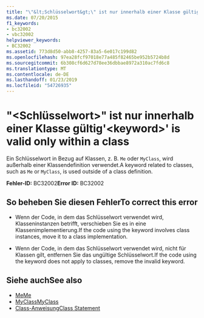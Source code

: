 ```yaml
---
title: "\"&lt;Schlüsselwort&gt;\" ist nur innerhalb einer Klasse gültig"
ms.date: 07/20/2015
f1_keywords:
- bc32002
- vbc32002
helpviewer_keywords:
- BC32002
ms.assetid: 773d8d50-abb8-4257-83a5-6e017c199d82
ms.openlocfilehash: 97ea28fcf97018e77a485f82465be952b5724b8d
ms.sourcegitcommit: 6b308cf6d627d78ee36dbbae8972a310ac7fd6c8
ms.translationtype: MT
ms.contentlocale: de-DE
ms.lasthandoff: 01/23/2019
ms.locfileid: "54726935"
---
```

# <a name="ltkeywordgt-is-valid-only-within-a-class"></a><span data-ttu-id="4cf21-102">"&lt;Schlüsselwort&gt;" ist nur innerhalb einer Klasse gültig</span><span class="sxs-lookup"><span data-stu-id="4cf21-102">'&lt;keyword&gt;' is valid only within a class</span></span>
<span data-ttu-id="4cf21-103">Ein Schlüsselwort in Bezug auf Klassen, z. B. `Me` oder `MyClass`, wird außerhalb einer Klassendefinition verwendet.</span><span class="sxs-lookup"><span data-stu-id="4cf21-103">A keyword related to classes, such as `Me` or `MyClass`, is used outside of a class definition.</span></span>  
  
 <span data-ttu-id="4cf21-104">**Fehler-ID:** BC32002</span><span class="sxs-lookup"><span data-stu-id="4cf21-104">**Error ID:** BC32002</span></span>  
  
## <a name="to-correct-this-error"></a><span data-ttu-id="4cf21-105">So beheben Sie diesen Fehler</span><span class="sxs-lookup"><span data-stu-id="4cf21-105">To correct this error</span></span>  
  
-   <span data-ttu-id="4cf21-106">Wenn der Code, in dem das Schlüsselwort verwendet wird, Klasseninstanzen betrifft, verschieben Sie es in eine Klassenimplementierung.</span><span class="sxs-lookup"><span data-stu-id="4cf21-106">If the code using the keyword involves class instances, move it to a class implementation.</span></span>  
  
-   <span data-ttu-id="4cf21-107">Wenn der Code, in dem das Schlüsselwort verwendet wird, nicht für Klassen gilt, entfernen Sie das ungültige Schlüsselwort.</span><span class="sxs-lookup"><span data-stu-id="4cf21-107">If the code using the keyword does not apply to classes, remove the invalid keyword.</span></span>  
  
## <a name="see-also"></a><span data-ttu-id="4cf21-108">Siehe auch</span><span class="sxs-lookup"><span data-stu-id="4cf21-108">See also</span></span>
- [<span data-ttu-id="4cf21-109">Me</span><span class="sxs-lookup"><span data-stu-id="4cf21-109">Me</span></span>](~/docs/visual-basic/programming-guide/program-structure/me-my-mybase-and-myclass.md#me)
- [<span data-ttu-id="4cf21-110">MyClass</span><span class="sxs-lookup"><span data-stu-id="4cf21-110">MyClass</span></span>](~/docs/visual-basic/programming-guide/program-structure/me-my-mybase-and-myclass.md#myclass)
- [<span data-ttu-id="4cf21-111">Class-Anweisung</span><span class="sxs-lookup"><span data-stu-id="4cf21-111">Class Statement</span></span>](../../visual-basic/language-reference/statements/class-statement.md)
